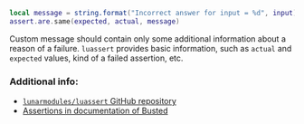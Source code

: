 ```lua
local message = string.format("Incorrect answer for input = %d", input)
assert.are.same(expected, actual, message)
```

Custom message should contain only some additional information about a reason of a failure. `luassert` provides basic information, such as `actual` and `expected` values, kind of a failed assertion, etc.

### Additional info:

- [`lunarmodules/luassert` GitHub repository](https://github.com/lunarmodules/luassert)
- [Assertions in documentation of Busted](https://lunarmodules.github.io/busted/#asserts)